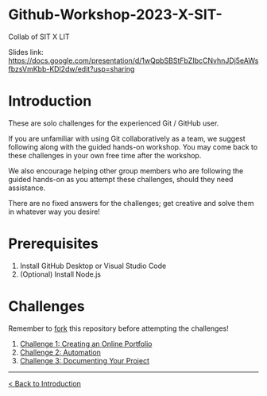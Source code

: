 # Github-Workshop-2023-X-SIT-
Collab of SIT X LIT

Slides link: https://docs.google.com/presentation/d/1wQpbSBStFbZIbcCNvhnJDj5eAWsfbzsVmKbb-KDl2dw/edit?usp=sharing

# Introduction
These are solo challenges for the experienced Git / GitHub user.

If you are unfamiliar with using Git collaboratively as a team, we suggest following along with the guided hands-on workshop. You may come back to these challenges in your own free time after the workshop.

We also encourage helping other group members who are following the guided hands-on as you attempt these challenges, should they need assistance.

There are no fixed answers for the challenges; get creative and solve them in whatever way you desire!

# Prerequisites
1. Install GitHub Desktop or Visual Studio Code
2. (Optional) Install Node.js


# Challenges

Remember to [fork](https://docs.github.com/en/get-started/quickstart/fork-a-repo#forking-a-repository) this repository before attempting the challenges!

1. [Challenge 1: Creating an Online Portfolio](./challenge1.md)
2. [Challenge 2: Automation](./challenge2.md)
3. [Challenge 3: Documenting Your Project](./challenge3.md)

---

[< Back to Introduction](../README.md)
